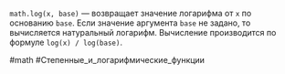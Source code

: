 `math.log(x, base)` — возвращает значение логарифма от `x` по основанию `base`. Если значение аргумента `base` не задано, то вычисляется натуральный логарифм. Вычисление производится по формуле `log(x) / log(base)`.

#math  #Степенные_и_логарифмические_функции 